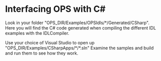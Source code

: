 # Interfacing OPS with C# #

Look in your folder "OPS\_DIR/Examples/OPSIdls/\*/Generated/CSharp". Here you will find the C# code generated when compiling the different IDL examples with the IDLCompiler.

Use your choice of Visual Studio to open up "OPS\_DIR/Examples/CSharpApps/\*/\*.sln"
Examine the samples and build and run them to see how they work.
